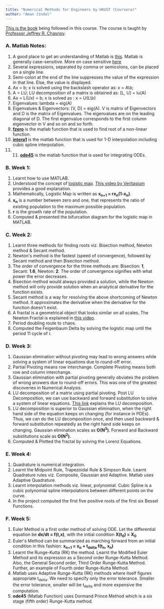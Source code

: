 ```yaml
---
title: "Numerical Methods for Engineers by HKUST (Coursera)"
author: "Aman Jindal"
---
```


<a href='https://www.math.hkust.edu.hk/~machas/numerical-methods-for-engineers.pdf' target="_blank">This is the book</a> being followed in this course. The course is taught by <a href ='https://www.math.hkust.edu.hk/~machas/' target="_blank">Professor Jeffrey R. Chasnov</a>.


### A. Matlab Notes:

1. A good place to get an understanding of Matlab is <a href='http://www.math.ucsd.edu/~bdriver/21d-s99/matlab-primer.html' target="_blank">this</a>. Matlab is generally case-sensitive. More on case sensitive <a href="https://www.mathworks.com/matlabcentral/answers/442925-is-matlab-case-sensitive-in-all-aspects" target="_blank">here</a>
2. Several expressions, separated by comma or semicolons, can be placed on a single line.
3. Semi-colon at the end of the line suppresses the value of the expression in that line. Else, the value is displayed.
4. Ax = b; x is solved using the backslash operator as: x = A\b;
5. A = LU; LU decomposition of a matrix is obtained as: [L, U] = lu(A)
6. Ax = L(Ux) = b; x is solved as : x = U\(L\b)
7. Eigenvalues: lambda = eig(A)
8. Eigenvalues & Eigenvectors: [V, D] = eig(A). V is matrix of Eigenvectors and D is the matrix of Eigenvalues. The eigenvalues are on the leading diagonal of D. The first eigenvalue corresponds to the first column eigenvector in V and so on and so forth.
9. <a href="https://www.mathworks.com/help/matlab/ref/fzero.html" target="_blank">**fzero**</a> is the matlab function that is used to find root of a non-linear function.
10. <a href="https://www.mathworks.com/help/matlab/ref/interp1.html" target="_blank">**interp1**</a> is the matlab function that is used for 1-D interpolation including cubic spline interpolation.
11. 11. <a href="https://in.mathworks.com/help/matlab/ref/ode45.html" target="_blank">**ode45**</a> is the matlab function that is used for integrating ODEs. 

### B. Week 1:

1. Learnt how to use MATLAB. 
2. Understood the concept of <a href="https://en.wikipedia.org/wiki/Logistic_map" target="_blank">logistic map</a>. <a href='https://www.youtube.com/watch?v=ovJcsL7vyrk' target="_blank">This video by Veritasium</a> provides a good explanation. 
3. Mathematically, Logistic Map is written as **x<sub>n+1</sub> = rx<sub>n</sub>(1-x<sub>n</sub>)**. 
4. **x<sub>n</sub>** is a number between zero and one, that represents the ratio of existing population to the maximum possible population.
5. **r** is the growth rate of the population.
6. Computed & presented the bifurcation diagram for the logistic map in MATLAB. 


### C. Week 2:

1. Learnt three methods for finding roots viz. Bisection method, Newton method & Secant method.
2. Newton's method is the fastest (speed of convergence), followed by Secant method and then Bisection method. 
3. The order of convergence for the three methods are: Bisection: **1**, Secant: **1.6**, Newton: **2**. The order of convergence signifies with what power the error decreases.
4. Bisection method would always provided a solution, while the Newton method will only provide  solution when an analytical derivative for the function exists. 
5. Secant method is a way for resolving the above shortcoming of Newton method. It approximates the derivative when the derivative for the function doesn't exist.
6. A fractal is a geometrical object that looks similar on all scales. The Newton Fractal is explained in <a href='https://www.youtube.com/watch?v=TOR37v5GV5o' target="_blank">this video</a>.
7. Period doubling route to chaos.
8. Computed the Feigenbaum Delta by solving the logistic map until the period 11 cycle of r. 


### D. Week 3:

1. Gaussian elimination without pivoting may lead to wrong answers while solving a system of linear equations due to round-off error.
2. Partial Pivoting means row interchange. Complete Pivoting means both row and column interchange.
3. Gaussian elimination with partial pivoting generally obviates the problem of wrong answers due to round-off errors. This was one of the greatest discoveries in Numerical Analysis.
4. LU decomposition of a matrix using partial pivoting. Post LU Decomposition, we can use backward and forward substitution to solve a system of linear equations. <a href="https://www.math.ucdavis.edu/~linear/old/notes11.pdf" target="_blank">This link</a> explains the LU decomposition.
5. LU decomposition is superior to Gaussian elimination, when the right hand side of the equation keeps on changing (for instance in PDEs). Thus, we can do the LU decomposition once, and then used backward & forward substitution repeatedly as the right hand side keeps on changing. Gaussian elimination scales as **O(N<sup>3</sup>)**. Forward and Backward substitutions scale as **O(N<sup>2</sup>).**  
6. Computed & Plotted the fractal by solving the Lorenz Equations.

### E. Week 4:

1. Quadrature is numerical integration. 
2. Learnt the Midpoint Rule, Trapezoidal Rule & Simpson Rule. Learnt Quadrature rules viz. Composite, Gaussian and Adaptive. Matlab uses Adaptive Quadrature.
3. Learnt interpolation methods viz. linear, polynomial. Cubic Spline is a cubic polynomial spline interpolations between different points on the curve.
4. In the project computed the first five positive roots of the first six Bessel Functions.

### F. Week 5:

1. Euler Method is a first order method of solving ODE. Let the differential equation be **dx/dt = f(t,x)**, with the initial condition **X(t<sub>0</sub>) = X<sub>0</sub>**
2. Euler's Method can be summarized as marching forward from an initial condition in this fashion: **x<sub>n+1</sub> = x<sub>n</sub> + t<sub>delta</sub> f(t<sub>n</sub>, x<sub>n</sub>)**
3. Learnt the Runge-Kutta (RK) the method. Learnt the Modified Euler Method and its expression as a Second order Runge-Kutta Method. Also, the General Second order, Third Order Runge-Kutta Method. Further, an example of Fourth order Runge-Kutta Method. 
4. Matlab uses Adaptive Runge-Kutta (RK) methods where itself figures appropriate t<sub>delta</sub>. We need to specify only the error tolerance. Smaller the error tolerance, smaller will be t<sub>delta</sub> and more expensive the computation.
5. **ode45** (Matlab Function) uses Dormand Prince Method which is a six stage (fifth order) Runge-Kutta method.